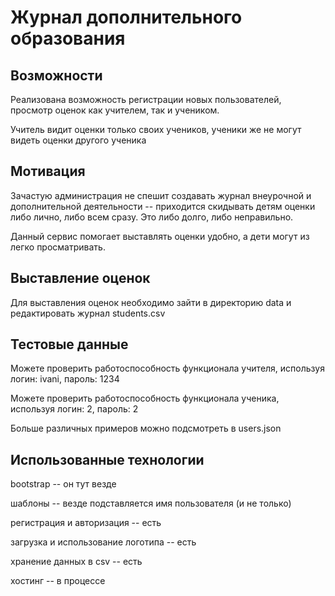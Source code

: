 # Журнал дополнительного образования

## Возможности

Реализована возможность регистрации новых пользователей, просмотр оценок как учителем, так и учеником.

Учитель видит оценки только своих учеников, ученики же не могут видеть оценки другого ученика

## Мотивация

Зачастую администрация не спешит создавать журнал внеурочной и дополнительной деятельности -- приходится скидывать детям оценки либо лично, либо всем сразу. Это либо долго, либо неправильно.

Данный сервис помогает выставлять оценки удобно, а дети могут из легко просматривать.

## Выставление оценок

Для выставления оценок необходимо зайти в директорию data и редактировать журнал students.csv

## Тестовые данные

Можете проверить работоспособность функционала учителя, используя логин: ivani, пароль: 1234

Можете проверить работоспособность функционала ученика, используя логин: 2, пароль: 2

Больше различных примеров можно подсмотреть в users.json

## Использованные технологии

bootstrap -- он тут везде

шаблоны -- везде подставляется имя пользователя (и не только)

регистрация и авторизация -- есть

загрузка и использование логотипа -- есть

хранение данных в csv -- есть

хостинг -- в процессе

